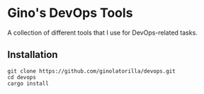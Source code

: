 # Gino's DevOps Tools

A collection of different tools that I use for DevOps-related tasks.

## Installation

```shell
git clone https://github.com/ginolatorilla/devops.git
cd devops
cargo install
```
